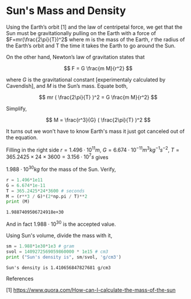 # Sun's Mass and Density 

Using the Earth’s orbit [1] and the law of centripetal force, we get
that the Sun must be gravitationally pulling on the Earth with a force
of $F=mr(\frac{2\pi}{T})^2$ where m is the mass of the Earth, $r$ the
radius of the Earth’s orbit and T the time it takes the Earth to go
around the Sun.

On the other hand, Newton’s law of gravitation states that

$$
F = G \frac{m M}{r^2}
$$

where $G$ is the gravitational constant [experimentaly calculated by
Cavendish], and $M$ is the Sun’s mass. Equate both,

$$
mr ( \frac{2\pi}{T} )^2 = G \frac{m M}{r^2}
$$

Simplify,

$$
M = \frac{r^3}{G} ( \frac{2\pi}{T} )^2
$$

It turns out we won't have to know Earth's mass it just got canceled
out of the equation.

Filling in the right side $r=1.496 \cdot 10^{11} m$,
$G=6.674⋅10^{−11} m^3 kg^{−1}s^{−2}$, $T=365.2425×24×3600=3.156 \cdot 10^7 s$
gives

$1.988 \cdot 10^{30} kg$ for the mass of the Sun. Verify,

```python
r = 1.496*1e11
G = 6.674*1e-11
T = 365.2425*24*3600 # seconds
M = (r**3 / G)*(2*np.pi / T)**2
print (M)
```

```text
1.9887409506724918e+30
```

And in fact $1.988 \cdot 10^{30}$ is the accepted value.

Using Sun's volume, divide the mass with it,


```python
sm = 1.988*1e30*1e3 # gram
svol = 1409272569059860000 * 1e15 # cm3
print ("Sun's density is", sm/svol, 'g/cm3')
```

```text
Sun's density is 1.410656847827681 g/cm3
```

References

[1] https://www.quora.com/How-can-I-calculate-the-mass-of-the-sun



